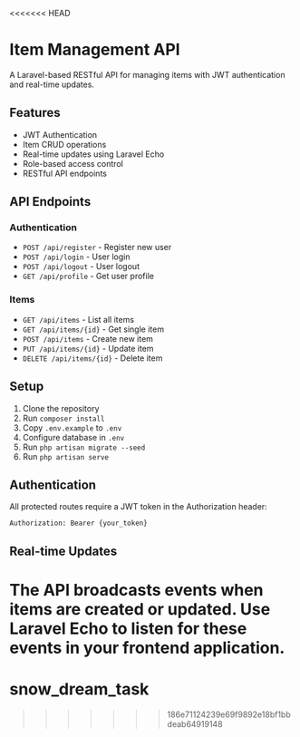<<<<<<< HEAD
# Item Management API

A Laravel-based RESTful API for managing items with JWT authentication and real-time updates.

## Features

- JWT Authentication
- Item CRUD operations
- Real-time updates using Laravel Echo
- Role-based access control
- RESTful API endpoints

## API Endpoints

### Authentication
- `POST /api/register` - Register new user
- `POST /api/login` - User login
- `POST /api/logout` - User logout
- `GET /api/profile` - Get user profile

### Items
- `GET /api/items` - List all items
- `GET /api/items/{id}` - Get single item
- `POST /api/items` - Create new item
- `PUT /api/items/{id}` - Update item
- `DELETE /api/items/{id}` - Delete item

## Setup

1. Clone the repository
2. Run `composer install`
3. Copy `.env.example` to `.env`
4. Configure database in `.env`
5. Run `php artisan migrate --seed`
6. Run `php artisan serve`

## Authentication

All protected routes require a JWT token in the Authorization header:
```
Authorization: Bearer {your_token}
```

## Real-time Updates

The API broadcasts events when items are created or updated. Use Laravel Echo to listen for these events in your frontend application.
=======
# snow_dream_task
>>>>>>> 186e71124239e69f9892e18bf1bbdeab64919148
